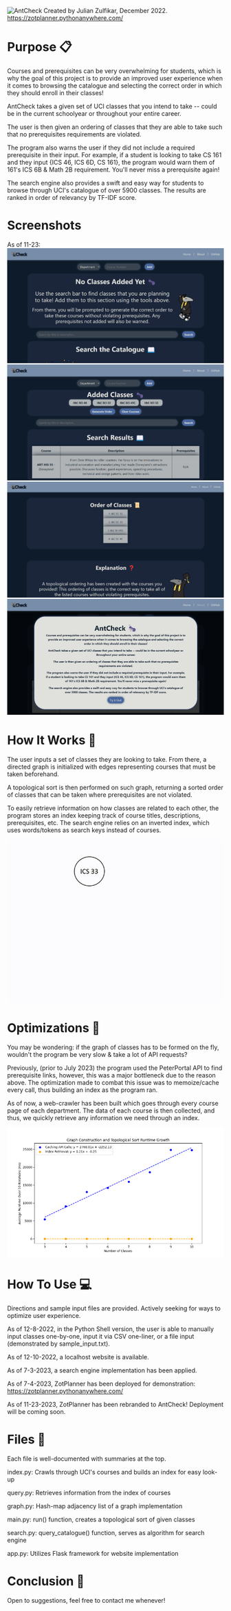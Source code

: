 ![AntCheck]((https://github.com/julian-z/AntCheck/blob/main/static/images/antchecklogo.png))
Created by Julian Zulfikar, December 2022.
https://zotplanner.pythonanywhere.com/

# Purpose 📋
Courses and prerequisites can be very overwhelming for students, which is why the goal of this project is to provide an improved user experience when it comes to browsing the catalogue and selecting the correct order in which they should enroll in their classes!

AntCheck takes a given set of UCI classes that you intend to take -- could be in the current schoolyear or throughout your entire career.

The user is then given an ordering of classes that they are able to take such that no prerequisites requirements are violated.

The program also warns the user if they did not include a required prerequisite in their input. For example, if a student is looking to take CS 161 and they input {ICS 46, ICS 6D, CS 161}, the program would warn them of 161's ICS 6B & Math 2B requirement. You'll never miss a prerequisite again!

The search engine also provides a swift and easy way for students to browse through UCI's catalogue of over 5900 classes. The results are ranked in order of relevancy by TF-IDF score.

# Screenshots
As of 11-23:
![Home](https://github.com/julian-z/AntCheck/blob/main/images/1.png)
![Home Functionalities](https://github.com/julian-z/AntCheck/blob/main/images/2.png)
![Generate](https://github.com/julian-z/AntCheck/blob/main/images/3.png)
![About](https://github.com/julian-z/AntCheck/blob/main/images/4.png)

# How It Works 🧠
The user inputs a set of classes they are looking to take. From there, a directed graph is initialized with edges representing courses that must be taken beforehand.

A topological sort is then performed on such graph, returning a sorted order of classes that can be taken where prerequisites are not violated.

To easily retrieve information on how classes are related to each other, the program stores an index keeping track of course titles, descriptions, prerequisites, etc. The search engine relies on an inverted index, which uses words/tokens as search keys instead of courses.

![](https://github.com/julian-z/AntCheck/blob/main/images/topologicalsort.gif)

# Optimizations 🚀
You may be wondering: if the graph of classes has to be formed on the fly, wouldn't the program be very slow & take a lot of API requests?

Previously, (prior to July 2023) the program used the PeterPortal API to find prerequisite links, however, this was a major bottleneck due to the reason above. The optimization made to combat this issue was to memoize/cache every call, thus building an index as the program ran.

As of now, a web-crawler has been built which goes through every course page of each department. The data of each course is then collected, and thus, we quickly retrieve any information we need through an index.

![](https://github.com/julian-z/AntCheck/blob/main/images/runtime_comparison.png)

# How To Use 💻
Directions and sample input files are provided. Actively seeking for ways to optimize user experience.

As of 12-8-2022, in the Python Shell version, the user is able to manually input classes one-by-one, input it via CSV one-liner, or a file input (demonstrated by sample_input.txt).

As of 12-10-2022, a localhost website is available.

As of 7-3-2023, a search engine implementation has been applied.

As of 7-4-2023, ZotPlanner has been deployed for demonstration: https://zotplanner.pythonanywhere.com/

As of 11-23-2023, ZotPlanner has been rebranded to AntCheck! Deployment will be coming soon.

# Files 📁
Each file is well-documented with summaries at the top.

index.py: Crawls through UCI's courses and builds an index for easy look-up

query.py: Retrieves information from the index of courses

graph.py: Hash-map adjacency list of a graph implementation

main.py: run() function, creates a topological sort of given classes

search.py: query_catalogue() function, serves as algorithm for search engine

app.py: Utilizes Flask framework for website implementation

# Conclusion 👋
Open to suggestions, feel free to contact me whenever!